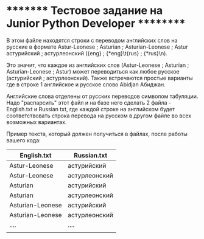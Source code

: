 # ******* Тестовое задание на Junior Python Developer ********

В этом файле находятся строки с переводом английских слов на русские в формате
Astur-Leonese ; Asturian ; Asturian-Leonese ; Astur  астурийский ; астурлеонский
({eng} ; {*eng}\t{rus} ; {*rus}\n).

Это значит, что каждое из английских слов (Astur-Leonese ; Asturian ; Asturian-Leonese ; Astur)
может переводиться как любое русское (астурийский ; астурлеонский).
Также встречаются простые варианты где в строке 1 английское и русское слово
Abidjan Абиджан.

Английские слова отделены от русских переводов символом табуляции. Надо "распарсить"
этот файл и на базе него сделать 2 файла - English.txt и Russian txt, где каждой 
строке на английском будет соответствовать строка перевода на русском в другом файле 
во всех возможных вариантах.

Пример текста, который должен получиться в файлах, после работы вашего кода:

| English.txt      | Russian.txt   |
|------------------|---------------|
| Astur-Leonese    | астурийский   |
| Astur-Leonese    | астурлеонский |
| Asturian         | астурийский   |
| Asturian         | астурлеонский |
| Asturian-Leonese | астурийский   |
| Asturian-Leonese | астурлеонский |
| ....             | ....          |
|                  |               |
